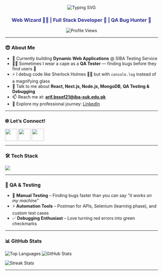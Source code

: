 <p align="center">
  <img src="https://readme-typing-svg.herokuapp.com?font=Fira+Code&size=28&pause=800&color=2D3091&center=true&vCenter=true&width=600&lines=Hey+there+👋,+I'm+Arif+Hussain;Full+Stack+Web+Developer+🚀;QA+Bug+Hunter+🐞;Coffee+%2B+Code+%3D+Life+☕💻" alt="Typing SVG" />
</p>

<h3 align="center" style="color:#2D3091;">Web Wizard 🧙‍♂️ | Full Stack Developer 🚀 | QA Bug Hunter 🐞</h3>

<p align="center">
  <img src="https://komarev.com/ghpvc/?username=arifhussain39&label=Profile%20views&color=2D3091&style=flat" alt="Profile Views" />
</p>

---

### 😎 About Me
- 🔭 Currently building **Dynamic Web Applications** @ SIBA Testing Service  
- 🕵️‍♂️ Sometimes I wear a cape as a **QA Tester** — finding bugs before they find users 🐛  
- ⚡ I debug code like Sherlock Holmes 🕵️‍♂️ but with `console.log` instead of a magnifying glass  
- 💬 Talk to me about **React, Next.js, Node.js, MongoDB, QA Testing & Debugging**  
- 📫 Reach me at: **arif.bssef21@iba-suk.edu.pk**  
- 📄 Explore my professional journey: [LinkedIn](https://www.linkedin.com/in/arifhussain39/)  

---

### 🌐 Let’s Connect!
<p align="left">
<a href="https://linkedin.com/in/arif-hussain-chohan" target="blank"><img align="center" src="https://skillicons.dev/icons?i=linkedin&theme=light" height="40" /></a>
<a href="https://instagram.com/arif.hussain_" target="blank"><img align="center" src="https://skillicons.dev/icons?i=instagram&theme=light" height="40" /></a>
<a href="https://github.com/arifhussain39" target="blank"><img align="center" src="https://skillicons.dev/icons?i=github&theme=light" height="40" /></a>
</p>

---

### 🛠️ Tech Stack
<p>
  <img src="https://skillicons.dev/icons?i=html,css,js,ts,react,nextjs,nodejs,express,mongodb,mysql,php,python,java,angular,tailwind,bootstrap,materialui,redux,git,github,figma,postman,linux&theme=light" />
</p>

---

### 🧪 QA & Testing
- 🐞 **Manual Testing** – Finding bugs faster than you can say *"it works on my machine"*  
- ⚡ **Automation Tools** – Postman for APIs, Selenium (learning phase), and custom test cases  
- ✅ **Debugging Enthusiast** – Love turning red errors into green checkmarks  

---

### 📊 GitHub Stats
<p>
  <img align="left" src="https://github-readme-stats.vercel.app/api/top-langs?username=arifhussain39&show_icons=true&locale=en&layout=compact&theme=default&title_color=2D3091&icon_color=2D3091" alt="Top Languages" />
</p>

<p>
  <img align="center" src="https://github-readme-stats.vercel.app/api?username=arifhussain39&show_icons=true&locale=en&theme=default&title_color=2D3091&icon_color=2D3091" alt="GitHub Stats" />
</p>

<p>
  <img align="center" src="https://github-readme-streak-stats.herokuapp.com/?user=arifhussain39&theme=default&ring=2D3091&fire=2D3091&currStreakLabel=2D3091" alt="Streak Stats" />
</p>

---
